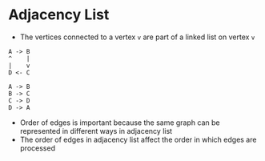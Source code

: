 # Adjacency List

* The vertices connected to a vertex `v` are part of a linked list on vertex `v`

```text
A -> B
^    |
|    v
D <- C

A -> B
B -> C
C -> D
D -> A
```

* Order of edges is important because the same graph can be represented in different ways in adjacency list
* The order of edges in adjacency list affect the order in which edges are processed
